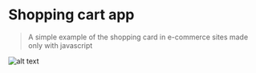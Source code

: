 # Shopping cart app

> A simple example of the shopping card in e-commerce sites made only with javascript

![alt text](./img/review.gif "Logo Title Text 1")
